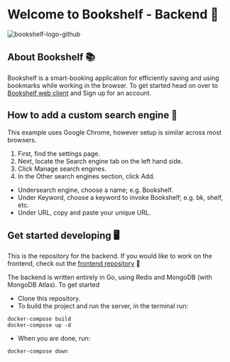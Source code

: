 # Welcome to Bookshelf - Backend 📖

![bookshelf-logo-github](https://user-images.githubusercontent.com/76471929/145391946-8870d37b-fab8-4fd4-8a68-000d33d02d15.png)

 ## About Bookshelf 📚
 
 Bookshelf is a smart-booking application for efficiently saving and using bookmarks while working in the browser. To get started head on over to [Bookshelf web client](https://web-bookshelf.netlify.app) and Sign up for an account.

## How to add a custom search engine 📑
This example uses Google Chrome, however setup is similar across most browsers.

1. First, find the settings page.
2. Next, locate the Search engine tab on the left hand side.
3. Click Manage search engines.
4. In the Other search engines section, click Add.
 - Undersearch engine, choose a name; e.g. Bookshelf.
 - Under Keyword, choose a keyword to invoke Bookshelf; e.g. bk, shelf, etc.
 - Under URL, copy and paste your unique URL.

## Get started developing 🖥️
This is the repository for the backend. If you would like to work on the frontend, check out the [frontend repository](https://github.com/conalli/bookshelf-client-web) 📘

The backend is written entirely in Go, using Redis and MongoDB (with MongoDB Atlas). To get started
 - Clone this repository.
 - To build the project and run the server, in the terminal run:
 ``` 
 docker-compose build
 docker-compose up -d
 ```
  - When you are done, run:
 ```
 docker-compose down
 ```
